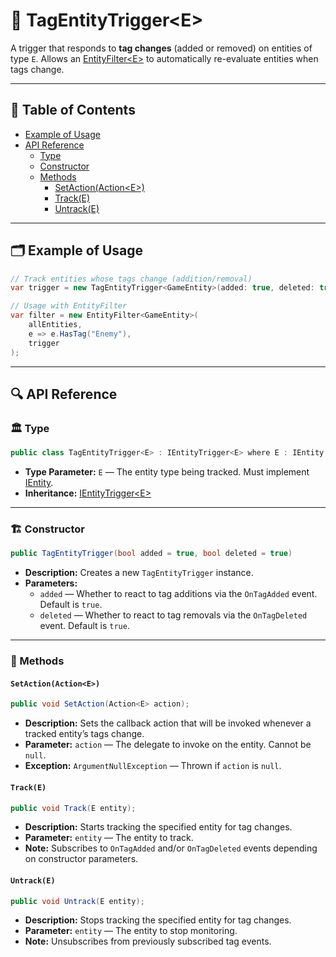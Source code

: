 # 🧩 TagEntityTrigger\<E>

A trigger that responds to **tag changes** (added or removed) on entities of type `E`. Allows
an [EntityFilter\<E>](EntityFilter%601.md) to automatically re-evaluate entities when tags change.

---

## 📑 Table of Contents

- [Example of Usage](#-example-of-usage)
- [API Reference](#-api-reference)
    - [Type](#-type)
    - [Constructor](#-constructor)
    - [Methods](#-methods)
        - [SetAction(Action\<E>)](#setactionactione)
        - [Track(E)](#tracke)
        - [Untrack(E)](#untracke)

---

## 🗂 Example of Usage

```csharp
// Track entities whose tags change (addition/removal)
var trigger = new TagEntityTrigger<GameEntity>(added: true, deleted: true);

// Usage with EntityFilter
var filter = new EntityFilter<GameEntity>(
    allEntities,
    e => e.HasTag("Enemy"),
    trigger
);
```

---

## 🔍 API Reference

### 🏛️ Type <div id="-type"></div>

```csharp
public class TagEntityTrigger<E> : IEntityTrigger<E> where E : IEntity
```

- **Type Parameter:** `E` — The entity type being tracked. Must implement [IEntity](../Entities/IEntity.md).
- **Inheritance:** [IEntityTrigger\<E>](IEntityTrigger%601.md)

---

<div id="-constructor"></div>

### 🏗️ Constructor

```csharp
public TagEntityTrigger(bool added = true, bool deleted = true)
```

- **Description:** Creates a new `TagEntityTrigger` instance.
- **Parameters:**
    - `added` — Whether to react to tag additions via the `OnTagAdded` event. Default is `true`.
    - `deleted` — Whether to react to tag removals via the `OnTagDeleted` event. Default is `true`.

---

### 🏹 Methods

#### `SetAction(Action<E>)`

```csharp
public void SetAction(Action<E> action);
```

- **Description:** Sets the callback action that will be invoked whenever a tracked entity’s tags change.
- **Parameter:** `action` — The delegate to invoke on the entity. Cannot be `null`.
- **Exception:** `ArgumentNullException` — Thrown if `action` is `null`.

#### `Track(E)`

```csharp
public void Track(E entity);
```

- **Description:** Starts tracking the specified entity for tag changes.
- **Parameter:** `entity` — The entity to track.
- **Note:** Subscribes to `OnTagAdded` and/or `OnTagDeleted` events depending on constructor parameters.

#### `Untrack(E)`

```csharp
public void Untrack(E entity);
```

- **Description:** Stops tracking the specified entity for tag changes.
- **Parameter:** `entity` — The entity to stop monitoring.
- **Note:** Unsubscribes from previously subscribed tag events.